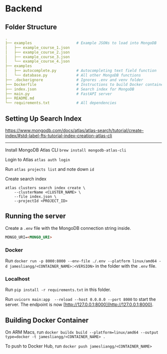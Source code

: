 # Backend
## Folder Structure
```yaml
.
├── examples                    # Example JSONs to load into MongoDB
│   ├── example_course_1.json
│   ├── example_course_2.json
│   ├── example_course_3.json
│   └── example_course_4.json
├── examples
│   ├── autocomplete.py         # Autocompleting text field function
│   └── database.py             # All other MongoDB functions
├── .dockerignore               # Ignores .env and venv folder
├── Dockerfile                  # Instructions to build Docker container
├── index.json                  # Search index for MongoDB
├── main.py                     # FastAPI server
├── README.md                  
└── requirements.txt            # All dependencies       

```
## Setting Up Search Index
https://www.mongodb.com/docs/atlas/atlas-search/tutorial/create-index/#std-label-fts-tutorial-index-creation-atlas-cli
****
Install MongoDB Atlas CLI `brew install mongodb-atlas-cli`

Login to Atlas `atlas auth login`

Run `atlas projects list` and note down `id`

Create search index
```shell
atlas clusters search index create \
    --clusterName <CLUSTER_NAME> \
    --file index.json \
    --projectId <PROJECT_ID>
```
## Running the server
Create a `.env` file with the MongoDB connection string inside.
```markdown
MONGO_URI=<MONGO_URI>
```
### Docker
Run `docker run -p 8000:8000 --env-file ./.env --platform linux/amd64 -d jamesliangg/<CONTAINER_NAME>:<VERSION>` in the folder with the `.env` file.
### Localhost
Run `pip install -r requirements.txt` in this folder.

Run `uvicorn main:app  --reload --host 0.0.0.0 --port 8000` to start the server. The endpoint is now [http://127.0.0.1:8000](http://127.0.0.1:8000).
## Building Docker Container
On ARM Macs, run `docker buildx build --platform=linux/amd64 --output type=docker -t jamesliangg/<CONTAINER_NAME> .`

To push to Docker Hub, run `docker push jamesliangg/<CONTAINER_NAME>`
